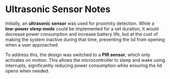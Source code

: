 # Ultrasonic Sensor Notes

Initially, an **ultrasonic sensor** was used for proximity detection. While a **low-power sleep mode** could be implemented for a set duration, it would decrease power consumption and increase battery life, but at the cost of making the system inactive during that time, preventing the lid from opening when a user approached.

To address this, the design was switched to a **PIR sensor**, which only activates on motion. This allows the microcontroller to sleep and wake using interrupts, significantly reducing power consumption while ensuring the lid opens when needed.
